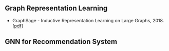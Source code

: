 ## Graph Representation Learning
* GraphSage - Inductive Representation Learning on Large Graphs, 2018. [[pdf]](https://github.com/zhangyuanxun/MLReadings/blob/master/04.%20GNN/02.%20Paper/2017-NIPS-Inductive%20Representation%20Learning%20on%20Large%20Graphs.pdf)

## GNN for Recommendation System

